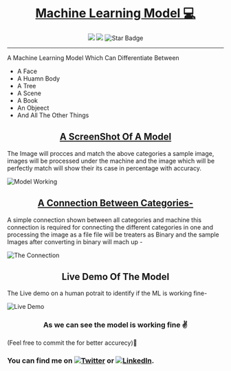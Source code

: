 

<p align="center">
  
<b><u> <h1 align="center">Machine Learning Model 💻</u></h1> </b>
 
<p align="center">
   <img src="https://img.shields.io/badge/Library-Tensorflow-green"/>
   <img src="https://img.shields.io/github/license/anmol098/waka-readme-stats"/>
   <img src="https://img.shields.io/static/v1?label=%F0%9F%8C%9F&message=If%20Useful&style=style=flat&color=BC4E99" alt="Star Badge"/>
</p>
</p>

----


A Machine Learning Model Which Can Differentiate Between
- A Face
- A Huamn Body
- A Tree
- A Scene 
- A Book
- An Objeect
- And All The Other Things

<p align="center">

<b><u> <h2 align="center"> A ScreenShot Of A Model </h2></u> </b>
</p>

The Image will procces and match the above categories a sample image, images will be processed under the machine and the image which will be perfectly match will show their its case in percentage with accuracy. 

![Model Working](https://i.ibb.co/JzfLwj1/Screenshot-345.png)

<p align="center">
  <b> <u><h2 align="center">   A Connection Between Categories- </h2> </u></b>
  </p>

A simple connection shown between all categories and machine this connection is required for connecting the different categories in one and processing the image as a file file will be treaters as Binary and the sample Images after converting in binary will mach up  -

![The Connection ](https://i.ibb.co/hKVNLW3/Screenshot-346.png)

<p align="center">
  <b> <h2 align="center">Live Demo Of The Model </h2> </b>
   </p>


The Live demo on a human potrait to identify if the ML is working fine-

![Live Demo](https://i.ibb.co/y8b6Qyf/Screenshot-344.png)

<p align ="center">
 <b> <h3 align="center"> As we can see the model is working fine ✌️ </h2> </b>

(Feel free to commit the for better accurecy)🤝
 </b>
 </p>


<!-- Actual text -->

### You can find me on [![Twitter][1.2]][1] or [![LinkedIn][2.2]][2].


<!-- Icons -->

[1.2]: http://i.imgur.com/wWzX9uB.png (twitter icon without padding)
[2.2]: http://www.simpleimageresizer.com/_uploads/photos/e6bda3d4/linkedin-sign_11_3.png (LinkedIn icon without padding)

<!-- Links to your social media accounts -->

[1]: https://twitter.com/its_irfan___
[2]: http://www,linkedin.in/in/itsirfan

